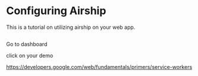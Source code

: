 # Configuring Airship

This is a tutorial on utilizing airship on your web app.

##

Go to dashboard

click on your demo



https://developers.google.com/web/fundamentals/primers/service-workers